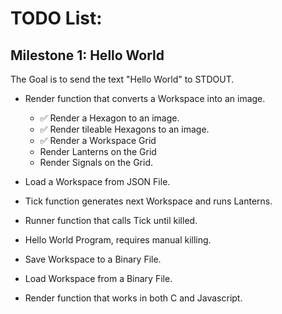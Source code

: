 # TODO List:

## Milestone 1: Hello World
The Goal is to send the text "Hello World" to STDOUT.

* Render function that converts a Workspace into an image.
  * ✅ Render a Hexagon to an image.
  * ✅ Render tileable Hexagons to an image.
  * ✅ Render a Workspace Grid
  * Render Lanterns on the Grid
  * Render Signals on the Grid.
* Load a Workspace from JSON File.
* Tick function generates next Workspace and runs Lanterns.
* Runner function that calls Tick until killed.
* Hello World Program, requires manual killing.

* Save Workspace to a Binary File.
* Load Workspace from a Binary File.
* Render function that works in both C and Javascript.
